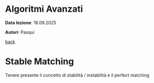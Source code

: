 # Algoritmi Avanzati

**Data lezione**: 18.09.2025

**Autori**: Pasqui

[back](./../index.md)

# Stable Matching

Tenere presente il concetto di stabilità / instabilità e il perfect matching

